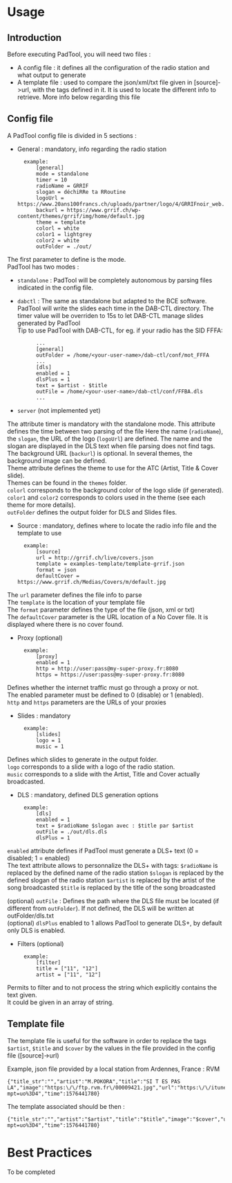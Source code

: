 Usage
=====

Introduction
------------

Before executing PadTool, you will need two files :
* A config file : it defines all the configuration of the radio station and what output to generate
* A template file : used to compare the json/xml/txt file given in [source]->url, with the tags defined in it. It is used to locate the different info to retrieve. More info below regarding this file 

Config file
-----------

A PadTool config file is divided in 5 sections :
* General : mandatory, info regarding the radio station

        example:
            [general]
            mode = standalone
            timer = 10
            radioName = GRRIF
            slogan = déchiRRe ta RRoutine
            logoUrl = https://www.20ans100francs.ch/uploads/partner/logo/4/GRRIFnoir_web.png
            backurl = https://www.grrif.ch/wp-content/themes/grrif/img/home/default.jpg
            theme = template
            colorl = white
            color1 = lightgrey
            color2 = white
            outFolder = ./out/ 
        
The first parameter to define is the mode.   
PadTool has two modes :   
* `standalone` : PadTool will be completely autonomous by parsing files indicated in the config file.
* `dabctl` : The same as standalone but adapted to the BCE software. PadTool will write the slides each time in the DAB-CTL directory. The timer value will be overriden to 15s to let DAB-CTL manage slides generated by PadTool   
        Tip to use PadTool with DAB-CTL, for eg. if your radio has the SID FFFA:
        
            ...
            [general]
            outFolder = /home/<your-user-name>/dab-ctl/conf/mot_FFFA
            ...
            [dls]
            enabled = 1
            dlsPlus = 1
            text = $artist - $title
            outFile = /home/<your-user-name>/dab-ctl/conf/FFBA.dls
            ...
            
* `server` (not implemented yet)  

The attribute timer is mandatory with the standalone mode. This attribute defines the time between two parsing of the file 
Here the name (`radioName`), the `slogan`, the URL of the logo (`logoUrl`) are defined. The name and the slogan are displayed in the DLS text when file parsing does not find tags.   
The background URL (`backurl`) is optional. In several themes, the background image can be defined.   
Theme attribute defines the theme to use for the ATC (Artist, Title & Cover slide).   
Themes can be found in the `themes` folder.   
`colorl` corresponds to the background color of the logo slide (if generated).   
`color1` and `color2` corresponds to colors used in the theme (see each theme for more details).   
`outFolder` defines the output folder for DLS and Slides files.

* Source : mandatory, defines where to locate the radio info file and the template to use

        example:
            [source]
            url = http://grrif.ch/live/covers.json
            template = examples-template/template-grrif.json
            format = json
            defaultCover = https://www.grrif.ch/Medias/Covers/m/default.jpg
    
The `url` parameter defines the file info to parse   
The `template` is the location of your template file   
The `format` parameter defines the type of the file (json, xml or txt)   
The `defaultCover` parameter is the URL location of a No Cover file. It is displayed where there is no cover found.

* Proxy (optional)

        example:
            [proxy]
            enabled = 1
            http = http://user:pass@my-super-proxy.fr:8080
            https = https://user:pass@my-super-proxy.fr:8080

Defines whether the internet traffic must go through a proxy or not.   
The enabled parameter must be defined to 0 (disable) or 1 (enabled).   
`http` and `https` parameters are the URLs of your proxies   

* Slides : mandatory

        example:
            [slides]
            logo = 1
            music = 1

Defines which slides to generate in the output folder.   
`logo` corresponds to a slide with a logo of the radio station.   
`music` corresponds to a slide with the Artist, Title and Cover actually broadcasted.   

* DLS : mandatory, defined DLS generation options

        example:
            [dls]
            enabled = 1
            text = $radioName $slogan avec : $title par $artist
            outFile = ./out/dls.dls
            dlsPlus = 1

`enabled` attribute defines if PadTool must generate a DLS+ text (0 = disabled; 1 = enabled)   
The text attribute allows to personnalize the DLS+ with tags:
    `$radioName` is replaced by the defined name of the radio station
    `$slogan` is replaced by the defined slogan of the radio station
    `$artist` is replaced by the artist of the song broadcasted
    `$title` is replaced by the title of the song broadcasted

(optional) `outFile` : Defines the path where the DLS file must be located (if different from `outFolder`). If not defined, the DLS will be written at outFolder/dls.txt   
(optional) `dlsPlus` enabled to 1 allows PadTool to generate DLS+, by default only DLS is enabled.

* Filters (optional)

        example:
            [filter]
            title = ["11", "12"]
            artist = ["11", "12"]

Permits to filter and to not process the string which explicitly contains the text given.   
It could be given in an array of string.

Template file
-------------

The template file is useful for the software in order to replace the tags `$artist`, `$title` and `$cover` by the values in the file provided in the config file ([source]->url)

Example, json file provided by a local station from Ardennes, France : RVM

    {"title_str":"","artist":"M.POKORA","title":"SI T ES PAS LA","image":"https:\/\/ftp.rvm.fr\/00009421.jpg","url":"https:\/\/itunes.apple.com\/fr\/album\/default\/id11111app=music&ign-mpt=uo%3D4","time":1576441780}
            
The template associated should be then :
    
    {"title_str":"","artist":"$artist","title":"$title","image":"$cover","url":"https:\/\/itunes.apple.com\/fr\/album\/default\/id11111app=music&ign-mpt=uo%3D4","time":1576441780}

Best Practices
==============
To be completed
